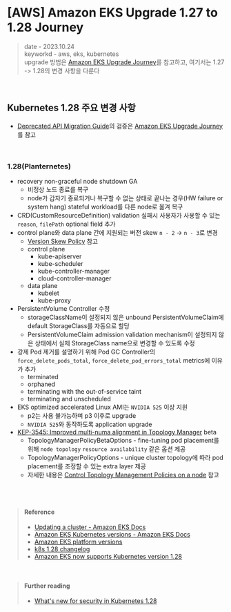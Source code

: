 # [AWS] Amazon EKS Upgrade 1.27 to 1.28 Journey
> date - 2023.10.24  
> keyworkd - aws, eks, kubernetes  
> upgrade 방법은 [Amazon EKS Upgrade Journey](./eks_upgrade_journey.md)를 참고하고, 여기서는 1.27 -> 1.28의 변경 사항을 다룬다  

<br>

## Kubernetes 1.28 주요 변경 사항
* [Deprecated API Migration Guide](https://kubernetes.io/docs/reference/using-api/deprecation-guide)의 검증은 [Amazon EKS Upgrade Journey](./eks_upgrade_journey.md)를 참고

<br>

### 1.28(Planternetes)
* recovery non-graceful node shutdown GA
  * 비정상 노드 종료를 복구
  * node가 갑자기 종료되거나 복구할 수 없는 상태로 끝나는 경우(HW failure or system hang) stateful workload를 다른 node로 옮겨 복구
* CRD(CustomResourceDefinition) validation 실패시 사용자가 사용할 수 있는 `reason`, `filePath` optional field 추가
* control plane와 data plane 간에 지원되는 버전 skew `n - 2` -> `n - 3`로 변경
  * [Version Skew Policy](https://kubernetes.io/releases/version-skew-policy) 참고
  * control plane
    * kube-apiserver
    * kube-scheduler
    * kube-controller-manager
    * cloud-controller-manager
  * data plane
    * kubelet
    * kube-proxy
* PersistentVolume Controller 수정
  * storageClassName이 설정되지 않은 unbound PersistentVolumeClaim에 default StorageClass를 자동으로 할당
  * PersistentVolumeClaim admission validation mechanism이 설정되지 않은 상태에서 실제 StorageClass name으로 변경할 수 있도록 수정
* 강제 Pod 제거를 설명하기 위해 Pod GC Controller의 `force_delete_pods_total`, `force_delete_pod_errors_total` metrics에 이유가 추가
  * terminated
  * orphaned
  * terminating with the out-of-service taint
  * terminating and unscheduled
* EKS optimized accelerated Linux AMI는 `NVIDIA 525` 이상 지원
  * p2는 사용 불가능하며 p3 이후로 upgrade
  * `NVIDIA 525`와 동작하도록 application upgrade
* [KEP-3545: Improved multi-numa alignment in Topology Manager](https://github.com/kubernetes/enhancements/issues/3545) beta
  * TopologyManagerPolicyBetaOptions - fine-tuning pod placement를 위해 `node topology` `resource availability` 같은 옵션 제공
  * TopologyManagerPolicyOptions - unique cluster topology에 따라 pod placement를 조정할 수 있는 extra layer 제공
  * 자세한 내용은 [Control Topology Management Policies on a node](https://kubernetes.io/docs/tasks/administer-cluster/topology-manager) 참고

<br><br>

> #### Reference
> * [Updating a cluster - Amazon EKS Docs](https://docs.aws.amazon.com/eks/latest/userguide/update-cluster.html)
> * [Amazon EKS Kubernetes versions - Amazon EKS Docs](https://docs.aws.amazon.com/eks/latest/userguide/kubernetes-versions.html)
> * [Amazon EKS platform versions](https://docs.aws.amazon.com/eks/latest/userguide/platform-versions.html)
> * [k8s 1.28 changelog](https://github.com/kubernetes/kubernetes/blob/master/CHANGELOG/CHANGELOG-1.28.md)
> * [Amazon EKS now supports Kubernetes version 1.28](https://aws.amazon.com/ko/blogs/containers/amazon-eks-now-supports-kubernetes-version-1-28)

<br>

> #### Further reading
> * [What's new for security in Kubernetes 1.28](https://securitylabs.datadoghq.com/articles/whats-new-for-security-in-kubernetes-128/#authorization-api-for-querying-self-user-attributes)
